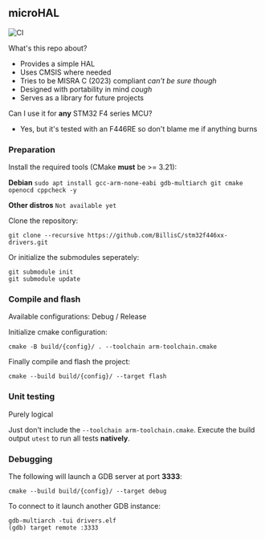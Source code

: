 ## microHAL

![CI](https://github.com/BillisC/stm32f446xx-drivers/actions/workflows/ci.yml/badge.svg)

What's this repo about?
- Provides a simple HAL
- Uses CMSIS where needed
- Tries to be MISRA C (2023) compliant *can't be sure though*
- Designed with portability in mind *cough*
- Serves as a library for future projects

Can I use it for **any** STM32 F4 series MCU?
- Yes, but it's tested with an F446RE so don't blame me if anything burns

### Preparation
Install the required tools (CMake **must** be >= 3.21):

**Debian** `sudo apt install gcc-arm-none-eabi gdb-multiarch git cmake openocd cppcheck -y`

**Other distros** `Not available yet`

Clone the repository:
```
git clone --recursive https://github.com/BillisC/stm32f446xx-drivers.git
```
Or initialize the submodules seperately:
```
git submodule init
git submodule update
```

### Compile and flash
Available configurations: Debug / Release

Initialize cmake configuration:
```
cmake -B build/{config}/ . --toolchain arm-toolchain.cmake
```
Finally compile and flash the project:
```
cmake --build build/{config}/ --target flash
```

### Unit testing
Purely logical

Just don't include the `--toolchain arm-toolchain.cmake`.
Execute the build output `utest` to run all tests **natively**.

### Debugging
The following will launch a GDB server at port **3333**:
```
cmake --build build/{config}/ --target debug
```
To connect to it launch another GDB instance:
```
gdb-multiarch -tui drivers.elf
(gdb) target remote :3333
```
